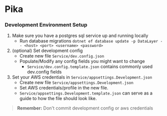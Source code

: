 # Pika

### Development Environment Setup
1. Make sure you have a postgres sql service up and running locally
   - Run database migrations `dotnet ef database update -p DataLayer -- <host> <port> <username> <password>`
2. (optional) Set development config
   - Create new file `Service/dev.config.json`
   - Populate/Modify any config fields you might want to change
     - `Service/dev.config.template.json` contains commonly used dev.config fields
3. Set your AWS credentials in `Service/appsettings.Development.json`
   - Create new file `Service/appsettings.Development.json`
   - Set AWS credentials/profile in the new file.
   - `Service/appsettings.Development.template.json` can serve as a guide to how the file should look like.
> **Remember:** Don't commit development config or aws credentials
